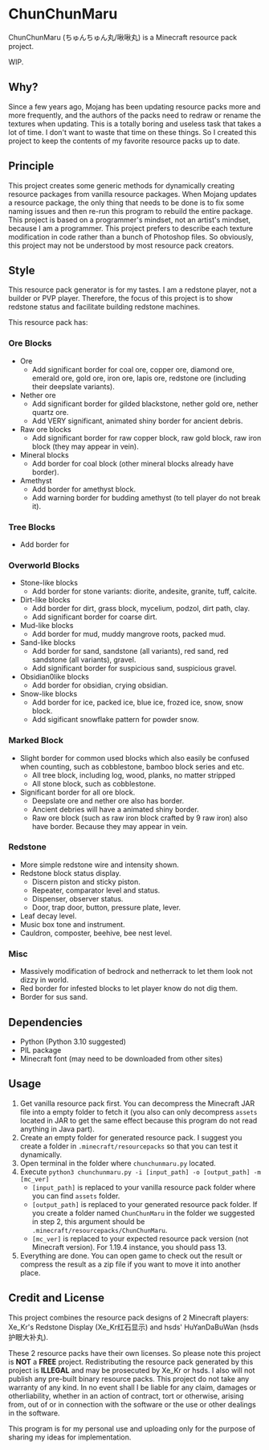 # ChunChunMaru

ChunChunMaru (ちゅんちゅん丸/啾啾丸) is a Minecraft resource pack project.

WIP.

## Why?

Since a few years ago, Mojang has been updating resource packs more and more frequently, and the authors of the packs need to redraw or rename the textures when updating. This is a totally boring and useless task that takes a lot of time. I don't want to waste that time on these things. So I created this project to keep the contents of my favorite resource packs up to date.

## Principle

This project creates some generic methods for dynamically creating resource packages from vanilla resource packages. When Mojang updates a resource package, the only thing that needs to be done is to fix some naming issues and then re-run this program to rebuild the entire package. This project is based on a programmer's mindset, not an artist's mindset, because I am a programmer. This project prefers to describe each texture modification in code rather than a bunch of Photoshop files. So obviously, this project may not be understood by most resource pack creators.

## Style

This resource pack generator is for my tastes. I am a redstone player, not a builder or PVP player. Therefore, the focus of this project is to show redstone status and facilitate building redstone machines.

This resource pack has:

### Ore Blocks

* Ore
  - Add significant border for coal ore, copper ore, diamond ore, emerald ore, gold ore, iron ore, lapis ore, redstone ore (including their deepslate variants).
* Nether ore
  - Add significant border for gilded blackstone, nether gold ore, nether quartz ore.
  - Add VERY significant, animated shiny border for ancient debris.
* Raw ore blocks
  - Add significant border for raw copper block, raw gold block, raw iron block (they may appear in vein).
* Mineral blocks
  - Add border for coal block (other mineral blocks already have border).
* Amethyst
  - Add border for amethyst block.
  - Add warning border for budding amethyst (to tell player do not break it).

### Tree Blocks

* Add border for 

### Overworld Blocks

* Stone-like blocks
  - Add border for stone variants: diorite, andesite, granite, tuff, calcite.
* Dirt-like blocks
  - Add border for dirt, grass block, mycelium, podzol, dirt path, clay.
  - Add significant border for coarse dirt.
* Mud-like blocks
  - Add border for mud, muddy mangrove roots, packed mud.
* Sand-like blocks
  - Add border for sand, sandstone (all variants), red sand, red sandstone (all variants), gravel.
  - Add significant border for suspicious sand, suspicious gravel.
* Obsidian0like blocks
  - Add border for obsidian, crying obsidian.
* Snow-like blocks
  - Add border for ice, packed ice, blue ice, frozed ice, snow, snow block.
  - Add sigificant snowflake pattern for powder snow.

### Marked Block

* Slight border for common used blocks which also easily be confused when counting, such as cobblestone, bamboo block series and etc.
  - All tree block, including log, wood, planks, no matter stripped
  - All stone block, such as cobblestone.
* Significant border for all ore block.
  - Deepslate ore and nether ore also has border.
  - Ancient debries will have a animated shiny border.
  - Raw ore block (such as raw iron block crafted by 9 raw iron) also have border. Because they may appear in vein.

### Redstone

* More simple redstone wire and intensity shown.
* Redstone block status display.
  - Discern piston and sticky piston.
  - Repeater, comparator level and status.
  - Dispenser, observer status.
  - Door, trap door, button, pressure plate, lever.
* Leaf decay level.
* Music box tone and instrument.
* Cauldron, composter, beehive, bee nest level.

### Misc

* Massively modification of bedrock and netherrack to let them look not dizzy in world.
* Red border for infested blocks to let player know do not dig them.
* Border for sus sand.

## Dependencies

* Python (Python 3.10 suggested)
* PIL package
* Minecraft font (may need to be downloaded from other sites)

## Usage

1. Get vanilla resource pack first. You can decompress the Minecraft JAR file into a empty folder to fetch it (you also can only decompress `assets` located in JAR to get the same effect because this program do not read anything in Java part).
1. Create an empty folder for generated resource pack. I suggest you create a folder in `.minecraft/resourcepacks` so that you can test it dynamically.
1. Open terminal in the folder where `chunchunmaru.py` located.
1. Execute `python3 chunchunmaru.py -i [input_path] -o [output_path] -m [mc_ver]`
    * `[input_path]` is replaced to your vanilla resource pack folder where you can find `assets` folder.
    * `[output_path]` is replaced to your generated resource pack folder. If you create a folder named `ChunChunMaru` in the folder we suggested in step 2, this argument should be `.minecraft/resourcepacks/ChunChunMaru`.
    * `[mc_ver]` is replaced to your expected resource pack version (not Minecraft version). For 1.19.4 instance, you should pass 13.
1. Everything are done. You can open game to check out the result or compress the result as a zip file if you want to move it into another place.

## Credit and License

This project combines the resource pack designs of 2 Minecraft players: Xe\_Kr's Redstone Display (Xe\_Kr红石显示) and hsds' HuYanDaBuWan (hsds护眼大补丸).

These 2 resource packs have their own licenses. So please note this project is **NOT** a **FREE** project. Redistributing the resource pack generated by this project is **ILLEGAL** and may be prosecuted by Xe\_Kr or hsds. I also will not publish any pre-built binary resource packs. This project do not take any warranty of any kind. In no event shall I be liable for any claim, damages or otherliability, whether in an action of contract, tort or otherwise, arising from, out of or in connection with the software or the use or other dealings in the software.

This program is for my personal use and uploading only for the purpose of sharing my ideas for implementation.
